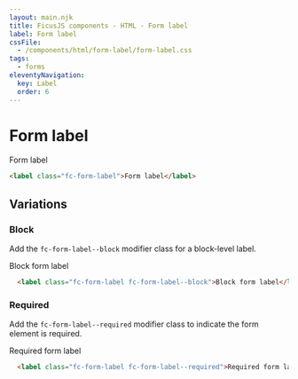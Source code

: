 ```yaml
---
layout: main.njk
title: FicusJS components - HTML - Form label
label: Form label
cssFile:
  - /components/html/form-label/form-label.css
tags:
  - forms
eleventyNavigation:
  key: Label
  order: 6
---
```

# Form label

<div class="fd-component-container">
  <label class="fc-form-label">Form label</label>
</div>

```html
<label class="fc-form-label">Form label</label>
```

## Variations

### Block

Add the `fc-form-label--block` modifier class for a block-level label.

<div class="fd-component-container">
  <label class="fc-form-label fc-form-label--block">Block form label</label>
</div>

```html
  <label class="fc-form-label fc-form-label--block">Block form label</label>
```

### Required

Add the `fc-form-label--required` modifier class to indicate the form element is required.

<div class="fd-component-container">
  <label class="fc-form-label fc-form-label--required">Required form label</label>
</div>

```html
  <label class="fc-form-label fc-form-label--required">Required form label</label>
```
